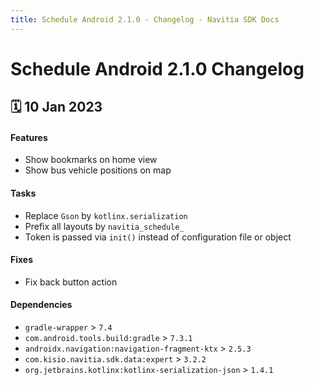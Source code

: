 ```yaml
---
title: Schedule Android 2.1.0 - Changelog - Navitia SDK Docs
---
```


# Schedule Android 2.1.0 Changelog

<h2>🗓 10 Jan 2023</h2>

#### Features
- Show bookmarks on home view
- Show bus vehicle positions on map

#### Tasks
- Replace `Gson` by `kotlinx.serialization`
- Prefix all layouts by `navitia_schedule_`
- Token is passed via `init()` instead of configuration file or object

#### Fixes
- Fix back button action

#### Dependencies
- `gradle-wrapper` > `7.4`
- `com.android.tools.build:gradle` > `7.3.1`
- `androidx.navigation:navigation-fragment-ktx` > `2.5.3`
- `com.kisio.navitia.sdk.data:expert` > `3.2.2`
- `org.jetbrains.kotlinx:kotlinx-serialization-json` > `1.4.1`
